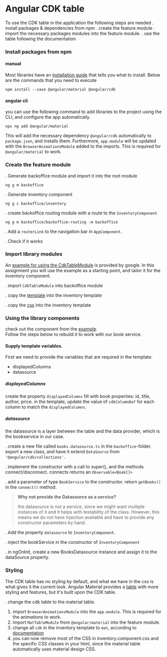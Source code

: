 # Angular CDK table
To use the CDK table in the application the following steps are needed
. install packages & dependencies from npm
. create the feature module
. import the necessary packages modules into the feature module.
. use the table following the documentation

### Install packages from npm

#### manual
Most libraries have an [installation guide](https://material.angular.io/guide/getting-started) that tells you what to install.
Below are the commands that you need to execute
```
npm install --save @angular/material @angular/cdk
```

#### angular cli
you can use the following command to add libraries to the project using the CLI, and configure the app automatically.
```
npx ng add @angular/material
```
This will add the necessary dependency `@angular/cdk` automatically to `package.json`, and installs them.
Furthermore, `app.module` will be updated with the `BrowserAnimationsModule` added to the imports. This is required for `@angular/material` to work.

### Create the feature module

. Generate backoffice module and import it into the root module
```
ng g m backoffice
```

. Generate inventory component
```
ng g c backoffice/inventory
```

. create backoffice routing module with a route to the `InventoryComponent`
```
ng g m backoffice/backoffice-routing -m backoffice
```

. Add a `routerLink` to the navigation bar in `AppComponent`.
     
. Check if it works

### Import library modules

An [example for using the CdkTableModule](https://stackblitz.com/angular/mggnrrbglxr?file=app%2Fcdk-table-basic-example.ts) 
is provided by google. In this assignment you will use the example as a starting point, and tailor it for the 
inventory component.

. import `CdkTableModule` into backoffice module

. copy the [template](https://stackblitz.com/angular/mggnrrbglxr?file=app%2Fcdk-table-basic-example.html) into the inventory template

. copy the [css](https://stackblitz.com/angular/mggnrrbglxr?file=app%2Fcdk-table-basic-example.css) into the inventory template

### Using the library components
check out the component from the [example](https://stackblitz.com/angular/mggnrrbglxr?file=app%2Fcdk-table-basic-example.ts).  
Follow the steps below to rebuild it to work with our book service.

#### Supply template variables.
First we need to provide the variables that are required in the template:
  - displayedColumns
  - datasource
       
##### displayedColumns
create the property `displayedColumns` fill with book properties: id, title, author, price.
in the template, update the value of `cdkColumnDef` for each column to match the `displayedColumns`.
    
##### datasource
the datasource is a layer between the table and the data provider, which is the bookservice in our case.

. create a new file called `books.datasource.ts` in the `backoffice`-folder.
  export a new class, and have it extend `DataSource` from `'@angular/cdk/collections'`.
  
. implement the constructor with a call to super(), and the methods connect/disconnect.
  connects returns an `Observable<Book[]>`
  
. add a parameter of type `BookService` to the constructor.
    return `getBooks()` in the `connect()` method.
    
  > **Why not provide the Datasource as a service?**
   >
   > the datasource is not a service, since we might want multiple instances of it and it helps with testability of the class.
   > However, this means we do not have injection available and have to provide any constructor parameters by hand.
    
. Add the property `datasource` to `InventoryComponent`.

. inject the bookService in the constructor of `InventoryComponent`

. in ngOnInit, create a new BooksDatasource instance and assign it to the dataSource property.
            
### Styling
The CDK table has no styling by default, and what we have in the css is what gives it the current look.
Angular Material provides a [table](https://material.angular.io/components/table/overview) with more styling and features, but it's built upon the CDK table.

. change the cdk table to the material table.
1. import `BrowserAnimationsModule` into the `app.module`. This is required for the animations to work.
2. import `MatTableModule` from `@angular/material` into the feature module.
3. change all `cdk` in the inventory template to `mat`, according to [documentation](https://material.angular.io/components/table/overview)
4. you can now remove most of the CSS in inventory.component.css and the specific CSS classes in your html, since the material table automatically uses material design CSS.
